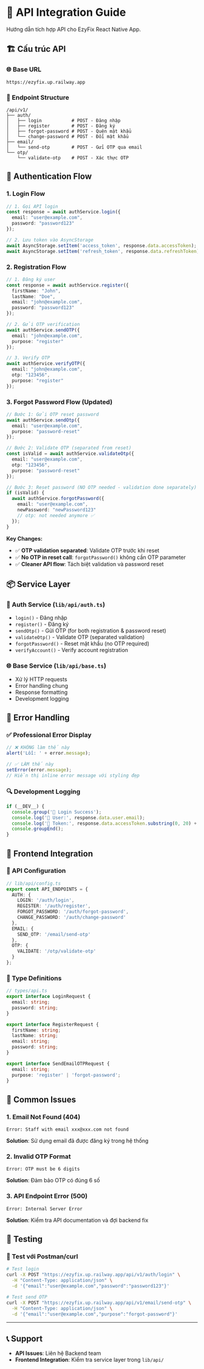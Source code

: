 # 🔗 API Integration Guide

Hướng dẫn tích hợp API cho EzyFix React Native App.

## 🏗️ Cấu trúc API

### 🌐 Base URL
```
https://ezyfix.up.railway.app
```

### 📁 Endpoint Structure
```
/api/v1/
├── auth/
│   ├── login           # POST - Đăng nhập
│   ├── register        # POST - Đăng ký  
│   ├── forgot-password # POST - Quên mật khẩu
│   └── change-password # POST - Đổi mật khẩu
├── email/
│   └── send-otp        # POST - Gửi OTP qua email
└── otp/
    └── validate-otp    # POST - Xác thực OTP
```

## 🔐 Authentication Flow

### 1. Login Flow
```typescript
// 1. Gọi API login
const response = await authService.login({
  email: "user@example.com",
  password: "password123"
});

// 2. Lưu token vào AsyncStorage
await AsyncStorage.setItem('access_token', response.data.accessToken);
await AsyncStorage.setItem('refresh_token', response.data.refreshToken);
```

### 2. Registration Flow
```typescript
// 1. Đăng ký user
const response = await authService.register({
  firstName: "John",
  lastName: "Doe", 
  email: "john@example.com",
  password: "password123"
});

// 2. Gửi OTP verification
await authService.sendOTP({
  email: "john@example.com",
  purpose: "register"
});

// 3. Verify OTP
await authService.verifyOTP({
  email: "john@example.com", 
  otp: "123456",
  purpose: "register"
});
```

### 3. Forgot Password Flow (Updated)
```typescript
// Bước 1: Gửi OTP reset password
await authService.sendOtp({
  email: "user@example.com",
  purpose: "password-reset"
});

// Bước 2: Validate OTP (separated from reset)
const isValid = await authService.validateOtp({
  email: "user@example.com",
  otp: "123456", 
  purpose: "password-reset"
});

// Bước 3: Reset password (NO OTP needed - validation done separately)
if (isValid) {
  await authService.forgotPassword({
    email: "user@example.com",
    newPassword: "newPassword123"
    // otp: not needed anymore ✅
  });
}
```

**Key Changes:**
- ✅ **OTP validation separated**: Validate OTP trước khi reset
- ✅ **No OTP in reset call**: `forgotPassword()` không cần OTP parameter
- ✅ **Cleaner API flow**: Tách biệt validation và password reset

## 📦 Service Layer

### 🔧 Auth Service (`lib/api/auth.ts`)
- `login()` - Đăng nhập
- `register()` - Đăng ký
- `sendOtp()` - Gửi OTP (for both registration & password reset)
- `validateOtp()` - Validate OTP (separated validation)
- `forgotPassword()` - Reset mật khẩu (no OTP required)
- `verifyAccount()` - Verify account registration

### 🌐 Base Service (`lib/api/base.ts`)
- Xử lý HTTP requests
- Error handling chung
- Response formatting
- Development logging

## 🎯 Error Handling

### ✅ Professional Error Display
```typescript
// ❌ KHÔNG làm thế này
alert('Lỗi: ' + error.message);

// ✅ LÀM thế này  
setError(error.message);
// Hiển thị inline error message với styling đẹp
```

### 🔍 Development Logging
```typescript
if (__DEV__) {
  console.group('🔐 Login Success');
  console.log('👤 User:', response.data.user.email);
  console.log('🎫 Token:', response.data.accessToken.substring(0, 20) + '...');
  console.groupEnd();
}
```

## 📱 Frontend Integration

### 🔗 API Configuration
```typescript
// lib/api/config.ts
export const API_ENDPOINTS = {
  AUTH: {
    LOGIN: '/auth/login',
    REGISTER: '/auth/register', 
    FORGOT_PASSWORD: '/auth/forgot-password',
    CHANGE_PASSWORD: '/auth/change-password'
  },
  EMAIL: {
    SEND_OTP: '/email/send-otp'
  },
  OTP: {
    VALIDATE: '/otp/validate-otp'
  }
};
```

### 📝 Type Definitions
```typescript
// types/api.ts
export interface LoginRequest {
  email: string;
  password: string;
}

export interface RegisterRequest {
  firstName: string;
  lastName: string;
  email: string; 
  password: string;
}

export interface SendEmailOTPRequest {
  email: string;
  purpose: 'register' | 'forgot-password';
}
```

## 🚨 Common Issues

### 1. Email Not Found (404)
```
Error: Staff with email xxx@xxx.com not found
```
**Solution**: Sử dụng email đã được đăng ký trong hệ thống

### 2. Invalid OTP Format
```
Error: OTP must be 6 digits
```
**Solution**: Đảm bảo OTP có đúng 6 số

### 3. API Endpoint Error (500)
```
Error: Internal Server Error  
```
**Solution**: Kiểm tra API documentation và đợi backend fix

## 🔄 Testing

### 🧪 Test với Postman/curl
```bash
# Test login
curl -X POST "https://ezyfix.up.railway.app/api/v1/auth/login" \
  -H "Content-Type: application/json" \
  -d '{"email":"user@example.com","password":"password123"}'

# Test send OTP
curl -X POST "https://ezyfix.up.railway.app/api/v1/email/send-otp" \
  -H "Content-Type: application/json" \
  -d '{"email":"user@example.com","purpose":"forgot-password"}'
```

---

## 📞 Support

- **API Issues**: Liên hệ Backend team
- **Frontend Integration**: Kiểm tra service layer trong `lib/api/`